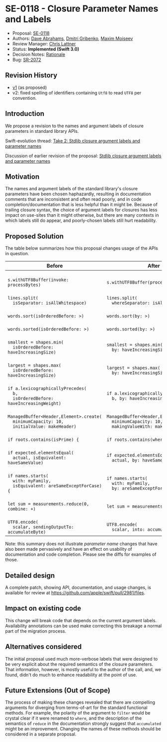 # SE-0118 - Closure Parameter Names and Labels

* Proposal: [SE-0118](0118-closure-parameter-names-and-labels.md)
* Authors: [Dave Abrahams](https://github.com/dabrahams), [Dmitri Gribenko](https://github.com/gribozavr), [Maxim Moiseev](https://github.com/moiseev)
* Review Manager: [Chris Lattner](https://github.com/lattner)
* Status: **Implemented (Swift 3.0)**
* Decision Notes: [Rationale](https://forums.swift.org/t/accepted-se-0118-closure-parameter-names-and-labels/3387)
* Bug: [SR-2072](https://bugs.swift.org/browse/SR-2072)

## Revision History

- [v1](https://github.com/swiftlang/swift-evolution/blob/ae4a55ab217cc9755004cbf2b29db24e28645d15/proposals/0118-closure-parameter-names-and-labels.md) (as proposed)
- v2: fixed spelling of identifiers containing `Utf8` to read `UTF8` per convention.

## Introduction

We propose a revision to the names and argument labels of closure
parameters in standard library APIs.

Swift-evolution thread:
[Take 2: Stdlib closure argument labels and parameter names](https://forums.swift.org/t/take-2-stdlib-closure-argument-labels-and-parameter-names/3180)

Discussion of earlier revision of the proposal:
[Stdlib closure argument labels and parameter names](https://forums.swift.org/t/stdlib-closure-argument-labels-and-parameter-names/3046)

## Motivation

The names and argument labels of the standard library's closure
parameters have been chosen haphazardly, resulting in documentation
comments that are inconsistent and often read poorly, and in code
completion/documentation that is less helpful than it might be.
Because of trailing closure syntax, the choice of argument labels for
closures has less impact on use-sites than it might otherwise, but
there are many contexts in which labels still do appear, and
poorly-chosen labels still hurt readability.

## Proposed Solution

The table below summarizes how this proposal changes usage of the APIs
in question.

Before | After
-------|------
<br/>`s.withUTF8Buffer(invoke: processBytes)`|<br/>`s.withUTF8Buffer(processBytes)`|
<br/>`lines.split(`<br/>`  isSeparator: isAllWhitespace)`|<br/>`lines.split(`<br/>`  whereSeparator: isAllWhitespace)`|
<br/>`words.sort(isOrderedBefore: >)`|<br/>`words.sort(by: >)`|
<br/>`words.sorted(isOrderedBefore: >)`|<br/>`words.sorted(by: >)`|
<br/>`smallest = shapes.min(`<br/>`  isOrderedBefore: haveIncreasingSize)`|<br/>`smallest = shapes.min(`<br/>`  by: haveIncreasingSize)`|
<br/>`largest = shapes.max(`<br/>`  isOrderedBefore: haveIncreasingSize)`|<br/>`largest = shapes.max(`<br/>`  by: haveIncreasingSize)`|
<br/>`if a.lexicographicallyPrecedes(`<br/>`  b,`<br/>`  isOrderedBefore: haveIncreasingWeight)`|<br/>`if a.lexicographicallyPrecedes(`<br/>`  b, by: haveIncreasingWeight)`|
<br/>`ManagedBuffer<Header,Element>.create(`<br/>`  minimumCapacity: 10,`<br/>`  initialValue: makeHeader)`|<br/>`ManagedBuffer<Header,Element>.create(`<br/>`  minimumCapacity: 10,`<br/>`  makingValueWith: makeHeader)`|
<br/>`if roots.contains(isPrime) {`|<br/>`if roots.contains(where: isPrime) {`|
<br/>`if expected.elementsEqual(`<br/>`  actual, isEquivalent: haveSameValue)`|<br/>`if expected.elementsEqual(`<br/>`  actual, by: haveSameValue)`|
<br/>`if names.starts(`<br/>`  with: myFamily,`<br/>`  isEquivalent: areSameExceptForCase) {`|<br/>`if names.starts(`<br/>`  with: myFamily,`<br/>`  by: areSameExceptForCase) {`|
<br/>`let sum = measurements.reduce(0, combine: +)`|<br/>`let sum = measurements.reduce(0, +)`|
<br/>`UTF8.encode(`<br/>`  scalar, sendingOutputTo: accumulateByte)`|<br/>`UTF8.encode(`<br/>`  scalar, into: accumulateByte)`|

Note: this summary does not illustrate *parameter name* changes that
have also been made pervasively and have an effect on usability of
documentation and code completion.  Please see the diffs for examples
of those.

## Detailed design

A complete patch, showing API, documentation, and usage changes, is
available for review at
https://github.com/apple/swift/pull/2981/files.

## Impact on existing code

This change will break code that depends on the current argument
labels.  Availability annotations can be used make correcting this
breakage a normal part of the migration process.

## Alternatives considered

The initial proposal used much more-verbose labels that were designed
to be very explicit about the required semantics of the closure
parameters.  That information, however, is mostly useful to the author
of the call, and, we found, didn't do much to enhance readability at
the point of use.

## Future Extensions (Out of Scope)

The process of making these changes revealed that there are compelling
arguments for diverging from terms-of-art for the standard functional
methods. For example, the polarity of the argument to `filter` would
be crystal clear if it were renamed to `where`, and the description of
the semantics of `reduce` in the documentation strongly suggest that
`accumulated` might be an improvement.  Changing the names of these
methods should be considered in a separate proposal.
